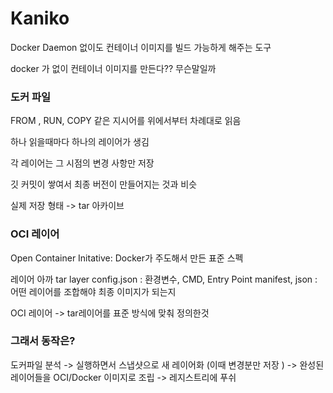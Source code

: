 # Kaniko

Docker Daemon 없이도 컨테이너 이미지를 빌드 가능하게 해주는 도구

docker 가 없이 컨테이너 이미지를 만든다?? 무슨말일까 

### 도커 파일 

FROM , RUN, COPY 같은 지시어를 위에서부터 차례대로 읽음 

하나 읽을때마다 하나의 레이어가 생김

각 레이어는 그 시점의 변경 사항만 저장

깃 커밋이 쌓여서 최종 버전이 만들어지는 것과 비슷

실제 저장 형태 -> tar 아카이브 

### OCI 레이어
Open Container Initative: Docker가 주도해서 만든 표준 스펙

레이어 아까 tar layer
config.json : 환경변수, CMD, Entry Point
manifest, json : 어떤 레이어를 조합해야 최종 이미지가 되는지

OCI 레이어 -> tar레이어를 표준 방식에 맞춰 정의한것


### 그래서 동작은?

도커파일 분석 -> 실행하면서 스냅샷으로 새 레이어화 (이때 변경분만 저장 ) -> 완성된 레이어들을 OCI/Docker 이미지로 조립 -> 레지스트리에 푸쉬 